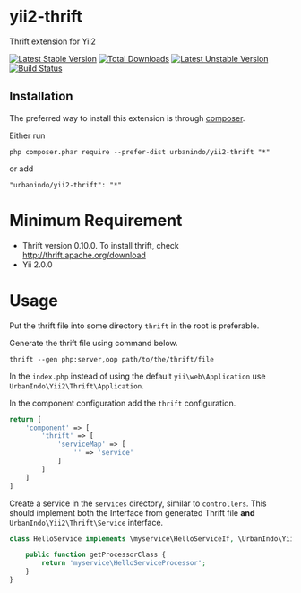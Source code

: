 # yii2-thrift
Thrift extension for Yii2

[![Latest Stable Version](https://poser.pugx.org/urbanindo/yii2-thrift/v/stable.svg)](https://packagist.org/packages/urbanindo/yii2-thrift)
[![Total Downloads](https://poser.pugx.org/urbanindo/yii2-thrift/downloads.svg)](https://packagist.org/packages/urbanindo/yii2-thrift)
[![Latest Unstable Version](https://poser.pugx.org/urbanindo/yii2-thrift/v/unstable.svg)](https://packagist.org/packages/urbanindo/yii2-thrift)
[![Build Status](https://travis-ci.org/urbanindo/yii2-thrift.svg)](https://travis-ci.org/urbanindo/yii2-thrift)

## Installation

The preferred way to install this extension is through [composer](http://getcomposer.org/download/).

Either run

```
php composer.phar require --prefer-dist urbanindo/yii2-thrift "*"
```

or add

```
"urbanindo/yii2-thrift": "*"
```


# Minimum Requirement

- Thrift version 0.10.0.
  To install thrift, check http://thrift.apache.org/download
- Yii 2.0.0

# Usage

Put the thrift file into some directory `thrift` in the root is preferable.

Generate the thrift file using command below.

```
thrift --gen php:server,oop path/to/the/thrift/file
```

In the `index.php` instead of using the default `yii\web\Application` use 
`UrbanIndo\Yii2\Thrift\Application`.

In the component configuration add the `thrift` configuration.

```php
return [
    'component' => [
        'thrift' => [
            'serviceMap' => [
                '' => 'service'
            ]
        ]
    ]
]
```

Create a service in the `services` directory, similar to `controllers`. 
This should implement both the Interface from generated Thrift file **and**
`UrbanIndo\Yii2\Thrift\Service` interface.

```php
class HelloService implements \myservice\HelloServiceIf, \UrbanIndo\Yii2\Thrift\Service {

    public function getProcessorClass {
        return 'myservice\HelloServiceProcessor';
    }
}
```
